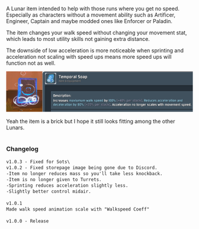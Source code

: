 A Lunar item intended to help with those runs where you get no speed.  
Especially as characters without a movement ability such as Artificer, Engineer, Captain and maybe modded ones like Enforcer or Paladin.

The item changes your walk speed without changing your movement stat, which leads to most utility skills not gaining extra distance.

The downside of low acceleration is more noticeable when sprinting and acceleration not scaling with speed ups means more speed ups will function not as well.

![Soap Log Image](https://raw.githubusercontent.com/WolfoIsBestWolf/ror2-LunarSoap/main/modPageImages/soapImage.png) 

Yeah the item is a brick but I hope it still looks fitting among the other Lunars.  

# 
### Changelog
```
v1.0.3 - Fixed for Sots\
v1.0.2 - Fixed storepage image being gone due to Discord.
-Item no longer reduces mass so you'll take less knockback.
-Item is no longer given to Turrets.
-Sprinting reduces acceleration slightly less.
-Slightly better control midair.

v1.0.1
Made walk speed animation scale with "Walkspeed Coeff"

v1.0.0 - Release